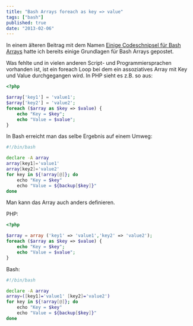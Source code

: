```yaml
---
title: "Bash Arrays foreach as key => value"
tags: ["bash"]
published: true
date: "2013-02-06"
---
```


In einem älteren Beitrag mit dem Namen [Einige Codeschnipsel für Bash Arrays](/einige-codeschnipsel-fur-bash-arrays/ "Einige Codeschnipsel für Bash Arrays") hatte ich bereits einige Grundlagen für Bash Arrays gepostet.

Was fehlte und in vielen anderen Script- und Programmiersprachen vorhanden ist, ist ein foreach Loop bei dem ein assoziatives Array mit Key und Value durchgegangen wird. In PHP sieht es z.B. so aus:

```php
<?php

$array['key1'] = 'value1';
$array['key2'] = 'value2';
foreach ($array as $key => $value) {
    echo "Key = $key";
    echo "Value = $value";
}
```

In Bash erreicht man das selbe Ergebnis auf einem Umweg:

```bash
#!/bin/bash

declare -A array
array[key1]='value1'
array[key2]='value2'
for key in ${!array[@]}; do
    echo "Key = $key"
    echo "Value = ${backup[$key]}"
done
```

Man kann das Array auch anders definieren.

PHP:

```php
<?php

$array = array ('key1' => 'value1','key2' => 'value2');
foreach ($array as $key => $value) {
    echo "Key = $key";
    echo "Value = $value";
}
```

Bash:

```bash
#!/bin/bash

declare -A array
array=([key1]='value1' [key2]='value2')
for key in ${!array[@]}; do
    echo "Key = $key"
    echo "Value = ${backup[$key]}"
done
```

